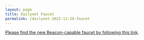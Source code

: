 ```yaml
---
layout: page
title: Dailynet Faucet
permalink: /dailynet-2022-11-29-faucet
---
```


[Please find the new Beacon-capable faucet by following this link](https://faucet.dailynet-2022-11-29.teztnets.xyz).
